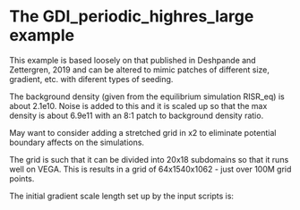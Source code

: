 # The GDI_periodic_highres_large example

This example is based loosely on that published in Deshpande and Zettergren, 2019 and can be altered to mimic patches of different size, gradient, etc. with diferent types of seeding.

The background density (given from the equilibrium simulation RISR_eq) is about 2.1e10.  Noise is added to this and it is scaled up so that the max density is about 6.9e11 with an 8:1 patch to background density ratio. 

May want to consider adding a stretched grid in x2 to eliminate potential boundary affects on the simulations.

The grid is such that it can be divided into 20x18 subdomains so that it runs well on VEGA.  This is results in a grid of 64x1540x1062 - just over 100M grid points.  

The initial gradient scale length set up by the input scripts is:  
